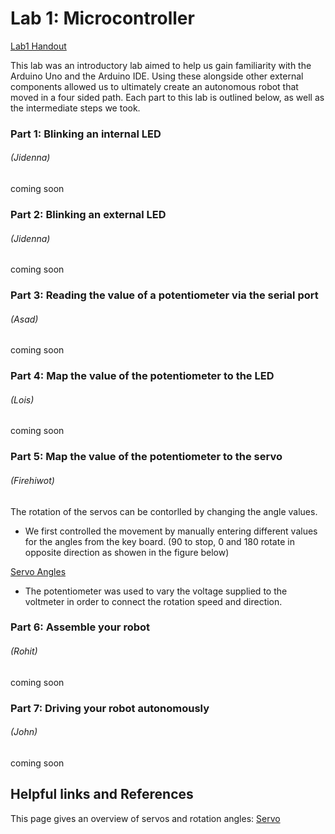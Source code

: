 # Lab 1: Microcontroller

[Lab1 Handout](https://cei-lab.github.io/ece3400/lab1.html)

This lab was an introductory lab aimed to help us gain familiarity with the Arduino Uno and the Arduino IDE. Using these alongside other external components allowed us to ultimately create an autonomous robot that moved in a four sided path. Each part to this lab is outlined below, as well as the intermediate steps we took.


### Part 1: Blinking an internal LED 
###### (Jidenna)

coming soon


### Part 2: Blinking an external LED 
###### (Jidenna)

coming soon


### Part 3: Reading the value of a potentiometer via the serial port 
######  (Asad)

coming soon


### Part 4: Map the value of the potentiometer to the LED 
###### (Lois)

coming soon


### Part 5: Map the value of the potentiometer to the servo 
###### (Firehiwot)
The rotation of the servos can be contorlled by changing the angle values.
  * We first controlled the movement by manually entering different values for the angles from the key board. (90 to stop, 0 and 180 rotate in opposite direction as showen in the figure below)
  
  [Servo Angles](images/servoangles.png)
  
  * The potentiometer was used to vary the voltage supplied to the voltmeter in order to connect the rotation speed and direction. 

### Part 6: Assemble your robot 
###### (Rohit)

coming soon


### Part 7: Driving your robot autonomously 
###### (John)

coming soon


## Helpful links and References
This page gives an overview of servos and rotation angles: [Servo](http://www.seattlerobotics.org/guide/servos.html)
